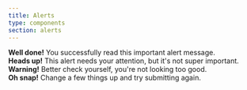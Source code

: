 ```yaml
---
title: Alerts
type: components
section: alerts
---
```


<div class="alert alert-success" role="alert"> <strong>Well done!</strong> You successfully read this important alert message. </div>
<div class="alert alert-info" role="alert"> <strong>Heads up!</strong> This alert needs your attention, but it's not super important. </div>
<div class="alert alert-warning" role="alert"> <strong>Warning!</strong> Better check yourself, you're not looking too good. </div>
<div class="alert alert-danger" role="alert"> <strong>Oh snap!</strong> Change a few things up and try submitting again. </div>